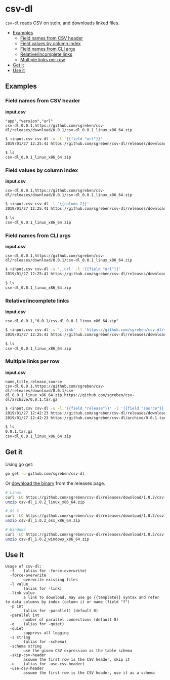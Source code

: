 # csv-dl

`csv-dl` reads CSV on stdin, and downloads linked files.

- [Examples](#examples)
  - [Field names from CSV header](#field-names-from-csv-header)
  - [Field values by column index](#field-values-by-column-index)
  - [Field names from CLI args](#field-names-from-cli-args)
  - [Relative/incomplete links](#relativeincomplete-links)
  - [Multiple links per row](#multiple-links-per-row)
- [Get it](#get-it)
- [Use it](#use-it)

## Examples

### Field names from CSV header

**input.csv**
```csv
"app","version","url"
csv-dl,0.0.1,https://github.com/sgreben/csv-dl/releases/download/0.0.1/csv-dl_0.0.1_linux_x86_64.zip
```

```sh
$ <input.csv csv-dl -u -l '{{field "url"}}'
2019/01/27 12:25:41 https://github.com/sgreben/csv-dl/releases/download/0.0.1/csv-dl_0.0.1_linux_x86_64.zip

$ ls
csv-dl_0.0.1_linux_x86_64.zip
```

### Field values by column index

**input.csv**
```csv
csv-dl,0.0.1,https://github.com/sgreben/csv-dl/releases/download/0.0.1/csv-dl_0.0.1_linux_x86_64.zip
```

```sh
$ <input.csv csv-dl -l '{{column 2}}'
2019/01/27 12:25:41 https://github.com/sgreben/csv-dl/releases/download/0.0.1/csv-dl_0.0.1_linux_x86_64.zip

$ ls
csv-dl_0.0.1_linux_x86_64.zip
```

### Field names from CLI args

**input.csv**
```csv
csv-dl,0.0.1,https://github.com/sgreben/csv-dl/releases/download/0.0.1/csv-dl_0.0.1_linux_x86_64.zip
```

```sh
$ <input.csv csv-dl -s ',,url' -l '{{field "url"}}'
2019/01/27 12:25:41 https://github.com/sgreben/csv-dl/releases/download/0.0.1/csv-dl_0.0.1_linux_x86_64.zip

$ ls
csv-dl_0.0.1_linux_x86_64.zip
```

### Relative/incomplete links

**input.csv**
```csv
csv-dl,0.0.1,"0.0.1/csv-dl_0.0.1_linux_x86_64.zip"
```

```sh
$ <input.csv csv-dl -s ',,link' -l 'https://github.com/sgreben/csv-dl/releases/download/{{field "link"}}'
2019/01/27 12:25:41 https://github.com/sgreben/csv-dl/releases/download/0.0.1/csv-dl_0.0.1_linux_x86_64.zip

$ ls
csv-dl_0.0.1_linux_x86_64.zip
```

### Multiple links per row

**input.csv**
```csv
name,title,release,source
csv-dl,0.0.1,https://github.com/sgreben/csv-dl/releases/download/0.0.1/csv-dl_0.0.1_linux_x86_64.zip,https://github.com/sgreben/csv-dl/archive/0.0.1.tar.gz
```

```sh
$ <input.csv csv-dl -u -l '{{field "release"}}' -l '{{field "source"}}'
2019/01/27 12:42:23 https://github.com/sgreben/csv-dl/releases/download/0.0.1/csv-dl_0.0.1_linux_x86_64.zip
2019/01/27 12:42:23 https://github.com/sgreben/csv-dl/archive/0.0.1.tar.gz

$ ls
0.0.1.tar.gz
csv-dl_0.0.1_linux_x86_64.zip
```

## Get it

Using go get:

```bash
go get -u github.com/sgreben/csv-dl
```

Or [download the binary](https://github.com/sgreben/csv-dl/releases/latest) from the releases page.

```bash
# Linux
curl -LO https://github.com/sgreben/csv-dl/releases/download/1.0.2/csv-dl_1.0.2_linux_x86_64.zip
unzip csv-dl_1.0.2_linux_x86_64.zip

# OS X
curl -LO https://github.com/sgreben/csv-dl/releases/download/1.0.2/csv-dl_1.0.2_osx_x86_64.zip
unzip csv-dl_1.0.2_osx_x86_64.zip

# Windows
curl -LO https://github.com/sgreben/csv-dl/releases/download/1.0.2/csv-dl_1.0.2_windows_x86_64.zip
unzip csv-dl_1.0.2_windows_x86_64.zip
```

## Use it

```text
Usage of csv-dl:
  -f	(alias for -force-overwrite)
  -force-overwrite
    	overwrite existing files
  -l value
    	(alias for -link)
  -link value
    	a link to download, may use go {{template}} syntax and refer to data columns by index (column i) or name (field "f")
  -p int
    	(alias for -parallel) (default 8)
  -parallel int
    	number of parallel connections (default 8)
  -q	(alias for -quiet)
  -quiet
    	suppress all logging
  -s string
    	(alias for -schema)
  -schema string
    	use the given CSV expression as the table schema
  -skip-csv-header
    	assume the first row is the CSV header, skip it
  -u	(alias for -use-csv-header)
  -use-csv-header
    	assume the first row is the CSV header, use it as a schema
```
